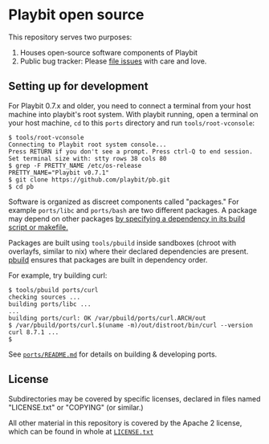 # Playbit open source

This repository serves two purposes:
1. Houses open-source software components of Playbit
2. Public bug tracker: Please [file issues](https://github.com/playbit/public/issues) with care and love.


## Setting up for development

For Playbit 0.7.x and older, you need to connect a terminal from your host machine into playbit's root system.
With playbit running, open a terminal on your host machine, `cd` to this `ports` directory and run `tools/root-vconsole`:

```shell
$ tools/root-vconsole
Connecting to Playbit root system console...
Press RETURN if you don't see a prompt. Press ctrl-Q to end session.
Set terminal size with: stty rows 38 cols 80
$ grep -F PRETTY_NAME /etc/os-release
PRETTY_NAME="Playbit v0.7.1"
$ git clone https://github.com/playbit/pb.git
$ cd pb
```

Software is organized as discreet components called "packages."
For example `ports/libc` and `ports/bash` are two different packages.
A package may depend on other packages [by specifying a dependency in its build script or makefile.](tools/pbuild.md#example)

Packages are built using `tools/pbuild` inside sandboxes (chroot with overlayfs, similar to nix) where their declared dependencies are present. [pbuild](tools/pbuild.md) ensures that packages are built in dependency order.

For example, try building curl:

```shell
$ tools/pbuild ports/curl
checking sources ...
building ports/libc ...
...
building ports/curl: OK /var/pbuild/ports/curl.ARCH/out
$ /var/pbuild/ports/curl.$(uname -m)/out/distroot/bin/curl --version
curl 8.7.1 ...
$
```

See [`ports/README.md`](ports/README.md) for details on building & developing ports.


## License

Subdirectories may be covered by specific licenses, declared in files named
"LICENSE.txt" or "COPYING" (or similar.)

All other material in this repository is covered by the Apache 2 license,
which can be found in whole at [`LICENSE.txt`](LICENSE.txt)
